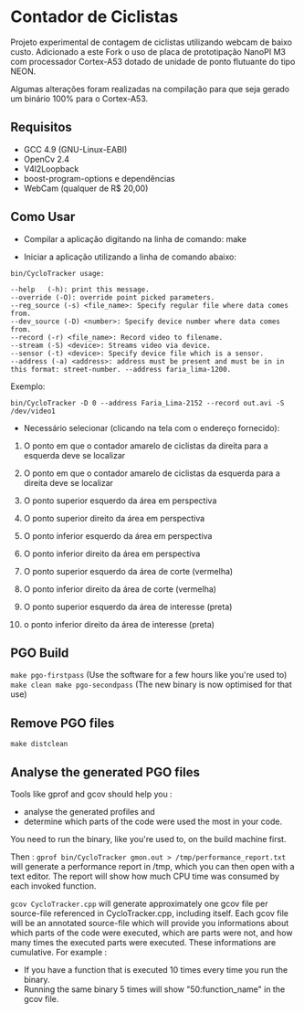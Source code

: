 Contador de Ciclistas
=====================

Projeto experimental de contagem de ciclistas utilizando webcam de baixo custo.
Adicionado a este Fork o uso de placa de prototipação NanoPI M3 com processador
Cortex-A53 dotado de unidade de ponto flutuante do tipo NEON.

Algumas alterações foram realizadas na compilação para que seja gerado um 
binário 100% para o Cortex-A53.

Requisitos
-----------

- GCC 4.9 (GNU-Linux-EABI)
- OpenCv 2.4
- V4l2Loopback
- boost-program-options e dependências
- WebCam (qualquer de R$ 20,00)

Como Usar
---------

- Compilar a aplicação digitando na linha de comando:
make

- Iniciar a aplicação utilizando a linha de comando abaixo:

`bin/CycloTracker usage:`

	--help   (-h): print this message. 
	--override (-O): override point picked parameters.
	--reg_source (-s) <file_name>: Specify regular file where data comes from.
	--dev_source (-D) <number>: Specify device number where data comes from.
	--record (-r) <file_name>: Record video to filename.
	--stream (-S) <device>: Streams video via device.
	--sensor (-t) <device>: Specify device file which is a sensor.
	--address (-a) <address>: address must be present and must be in in this format: street-number. --address faria_lima-1200.

Exemplo:

`bin/CycloTracker -D 0 --address Faria_Lima-2152 --record out.avi -S /dev/video1`

- Necessário selecionar (clicando na tela com o endereço fornecido):

1) O ponto em que o contador amarelo de ciclistas da direita para a esquerda deve se localizar

2) O ponto em que o contador amarelo de ciclistas da esquerda para a direita deve se localizar

3) O ponto superior esquerdo da área em perspectiva 

4) O ponto superior direito da área em perspectiva

5) O ponto inferior esquerdo da área em perspectiva

6) O ponto inferior direito da área em perspectiva

7) O ponto superior esquerdo da área de corte (vermelha)

8) O ponto inferior direito da área de corte (vermelha)

9) O ponto superior esquerdo da área de interesse (preta)

10) o ponto inferior direito da área de interesse (preta)

PGO Build
---------

`make pgo-firstpass`
(Use the software for a few hours like you're used to)
`make clean
make pgo-secondpass`
(The new binary is now optimised for that use)

Remove PGO files
----------------

`make distclean`

Analyse the generated PGO files
-------------------------------

Tools like gprof and gcov should help you :
- analyse the generated profiles and
- determine which parts of the code were used the most in your code.

You need to run the binary, like you're used to, on the build machine first.

Then :
`gprof bin/CycloTracker gmon.out > /tmp/performance_report.txt`
will generate a performance report in /tmp, which you can then open with a text editor.
The report will show how much CPU time was consumed by each invoked function.

`gcov CycloTracker.cpp`
will generate approximately one gcov file per source-file referenced in CycloTracker.cpp, including itself.
Each gcov file will be an annotated source-file which will provide you informations about which parts of
the code were executed, which are parts were not, and how many times the executed parts were executed.
These informations are cumulative. For example :
- If you have a function that is executed 10 times every time you run the binary.
- Running the same binary 5 times will show "50:function_name" in the gcov file.

